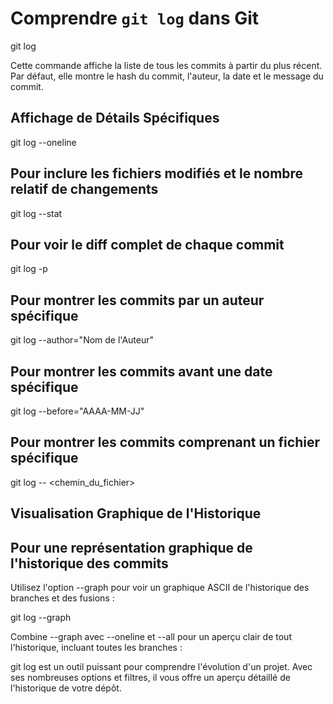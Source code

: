 

# Comprendre `git log` dans Git

git log

Cette commande affiche la liste de tous les commits à partir du plus récent. Par défaut, elle montre le hash du commit, l'auteur, la date et le message du commit.

## Affichage de Détails Spécifiques

git log --oneline

## Pour inclure les fichiers modifiés et le nombre relatif de changements

git log --stat

## Pour voir le diff complet de chaque commit

git log -p

## Pour montrer les commits par un auteur spécifique

git log --author="Nom de l'Auteur"

## Pour montrer les commits avant une date spécifique

git log --before="AAAA-MM-JJ"

## Pour montrer les commits comprenant un fichier spécifique 

git log -- <chemin_du_fichier>

## Visualisation Graphique de l'Historique

## Pour une représentation graphique de l'historique des commits

Utilisez l'option --graph pour voir un graphique ASCII de l'historique des branches et des fusions :

git log --graph

Combine --graph avec --oneline et --all pour un aperçu clair de tout l'historique, incluant toutes les branches :

git log est un outil puissant pour comprendre l'évolution d'un projet. Avec ses nombreuses options et filtres, il vous offre un aperçu détaillé de l'historique de votre dépôt.

